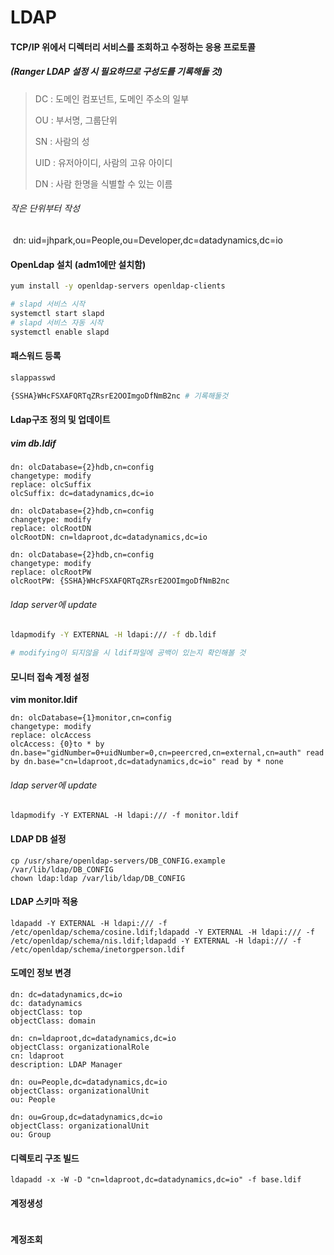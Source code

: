 # LDAP

#### TCP/IP 위에서 디렉터리 서비스를 조회하고 수정하는 응용 프로토콜

##### (Ranger LDAP 설정 시 필요하므로 구성도를 기록해둘 것)

> DC : 도메인 컴포넌트, 도메인 주소의 일부
>
> OU : 부서명, 그룹단위
>
> SN : 사람의 성
>
> UID :  유저아이디,  사람의 고유 아이디
>
> DN : 사람 한명을 식별할 수 있는 이름 

######  작은 단위부터 작성

​	dn: uid=jhpark,ou=People,ou=Developer,dc=datadynamics,dc=io



#### OpenLdap 설치 (adm1에만 설치함)

```bash
yum install -y openldap-servers openldap-clients
```

```bash
# slapd 서비스 시작
systemctl start slapd
# slapd 서비스 자동 시작
systemctl enable slapd
```



#### 패스워드 등록

```bash
slappasswd

{SSHA}WHcFSXAFQRTqZRsrE2OOImgoDfNmB2nc # 기록해둘것
```



#### Ldap구조 정의 및 업데이트

##### vim db.ldif

```
dn: olcDatabase={2}hdb,cn=config
changetype: modify
replace: olcSuffix
olcSuffix: dc=datadynamics,dc=io
 
dn: olcDatabase={2}hdb,cn=config
changetype: modify
replace: olcRootDN
olcRootDN: cn=ldaproot,dc=datadynamics,dc=io
 
dn: olcDatabase={2}hdb,cn=config
changetype: modify
replace: olcRootPW
olcRootPW: {SSHA}WHcFSXAFQRTqZRsrE2OOImgoDfNmB2nc
```

###### ldap server에 update

```bash
ldapmodify -Y EXTERNAL -H ldapi:/// -f db.ldif

# modifying이 되지않을 시 ldif파일에 공백이 있는지 확인해볼 것
```



#### 모니터 접속 계정 설정

**vim monitor.ldif**

```
dn: olcDatabase={1}monitor,cn=config
changetype: modify
replace: olcAccess
olcAccess: {0}to * by dn.base="gidNumber=0+uidNumber=0,cn=peercred,cn=external,cn=auth" read by dn.base="cn=ldaproot,dc=datadynamics,dc=io" read by * none
```

###### ldap server에 update

```
ldapmodify -Y EXTERNAL -H ldapi:/// -f monitor.ldif
```



#### LDAP DB 설정

```
cp /usr/share/openldap-servers/DB_CONFIG.example /var/lib/ldap/DB_CONFIG
chown ldap:ldap /var/lib/ldap/DB_CONFIG
```



#### LDAP 스키마 적용

```
ldapadd -Y EXTERNAL -H ldapi:/// -f /etc/openldap/schema/cosine.ldif;ldapadd -Y EXTERNAL -H ldapi:/// -f /etc/openldap/schema/nis.ldif;ldapadd -Y EXTERNAL -H ldapi:/// -f /etc/openldap/schema/inetorgperson.ldif
```



#### 도메인 정보 변경

```
dn: dc=datadynamics,dc=io
dc: datadynamics
objectClass: top
objectClass: domain
 
dn: cn=ldaproot,dc=datadynamics,dc=io
objectClass: organizationalRole
cn: ldaproot
description: LDAP Manager
 
dn: ou=People,dc=datadynamics,dc=io
objectClass: organizationalUnit
ou: People
 
dn: ou=Group,dc=datadynamics,dc=io
objectClass: organizationalUnit
ou: Group
```



#### 디렉토리 구조 빌드

```
ldapadd -x -W -D "cn=ldaproot,dc=datadynamics,dc=io" -f base.ldif
```



#### 계정생성

```

```



#### 계정조회

```

```

